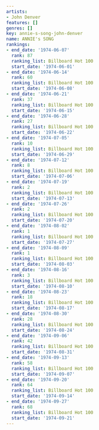 ```yaml
---
artists:
- John Denver
features: []
genres: []
key: annie-s-song-john-denver
name: ANNIE's SONG
rankings:
- end_date: '1974-06-07'
  rank: 87
  ranking_list: Billboard Hot 100
  start_date: '1974-06-01'
- end_date: '1974-06-14'
  rank: 60
  ranking_list: Billboard Hot 100
  start_date: '1974-06-08'
- end_date: '1974-06-21'
  rank: 37
  ranking_list: Billboard Hot 100
  start_date: '1974-06-15'
- end_date: '1974-06-28'
  rank: 27
  ranking_list: Billboard Hot 100
  start_date: '1974-06-22'
- end_date: '1974-07-05'
  rank: 10
  ranking_list: Billboard Hot 100
  start_date: '1974-06-29'
- end_date: '1974-07-12'
  rank: 8
  ranking_list: Billboard Hot 100
  start_date: '1974-07-06'
- end_date: '1974-07-19'
  rank: 2
  ranking_list: Billboard Hot 100
  start_date: '1974-07-13'
- end_date: '1974-07-26'
  rank: 2
  ranking_list: Billboard Hot 100
  start_date: '1974-07-20'
- end_date: '1974-08-02'
  rank: 1
  ranking_list: Billboard Hot 100
  start_date: '1974-07-27'
- end_date: '1974-08-09'
  rank: 1
  ranking_list: Billboard Hot 100
  start_date: '1974-08-03'
- end_date: '1974-08-16'
  rank: 3
  ranking_list: Billboard Hot 100
  start_date: '1974-08-10'
- end_date: '1974-08-23'
  rank: 18
  ranking_list: Billboard Hot 100
  start_date: '1974-08-17'
- end_date: '1974-08-30'
  rank: 28
  ranking_list: Billboard Hot 100
  start_date: '1974-08-24'
- end_date: '1974-09-06'
  rank: 42
  ranking_list: Billboard Hot 100
  start_date: '1974-08-31'
- end_date: '1974-09-13'
  rank: 58
  ranking_list: Billboard Hot 100
  start_date: '1974-09-07'
- end_date: '1974-09-20'
  rank: 64
  ranking_list: Billboard Hot 100
  start_date: '1974-09-14'
- end_date: '1974-09-27'
  rank: 68
  ranking_list: Billboard Hot 100
  start_date: '1974-09-21'
---
```


